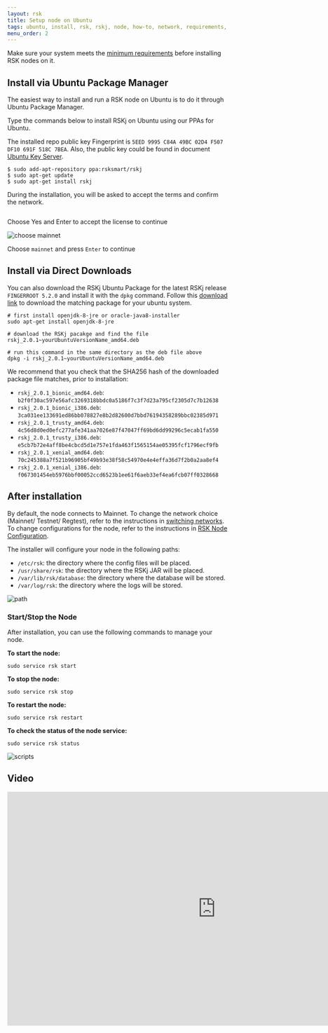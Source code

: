 ```yaml
---
layout: rsk
title: Setup node on Ubuntu
tags: ubuntu, install, rsk, rskj, node, how-to, network, requirements, mainnet
menu_order: 2
---
```


Make sure your system meets the [minimum requirements](/rsk/node/install/requirements/) before installing RSK nodes on it.

## Install via Ubuntu Package Manager

The easiest way to install and run a RSK node on Ubuntu is to do it through Ubuntu Package Manager.

Type the commands below to install RSKj on Ubuntu using our PPAs for Ubuntu.

The installed repo public key Fingerprint is `5EED 9995 C84A 49BC 02D4 F507 DF10 691F 518C 7BEA`. Also, the public key could be found in document [Ubuntu Key Server](https://keyserver.ubuntu.com/).

```shell
$ sudo add-apt-repository ppa:rsksmart/rskj
$ sudo apt-get update
$ sudo apt-get install rskj
```

During the installation, you will be asked to accept the terms and confirm the network.

<img alt="" class="setup-node-ubuntu" src="/assets/img/ubuntu/ubuntu1.png">

Choose Yes and Enter to accept the license to continue

<img alt="choose mainnet" class="setup-node-ubuntu" src="/assets/img/ubuntu/ubuntu2.png">

Choose `mainnet` and press `Enter` to continue

## Install via Direct Downloads

You can also download the RSKj Ubuntu Package for the latest RSKj release `FINGERROOT 5.2.0` and install it with the `dpkg` command. Follow this [download link](https://launchpad.net/~rsksmart/+archive/ubuntu/rskj/+packages) to download the matching package for your ubuntu system.

```shell
# first install openjdk-8-jre or oracle-java8-installer
sudo apt-get install openjdk-8-jre

# download the RSKj pacakge and find the file rskj_2.0.1~yourUbuntuVersionName_amd64.deb

# run this command in the same directory as the deb file above
dpkg -i rskj_2.0.1~yourUbuntuVersionName_amd64.deb
```

We recommend that you check that the SHA256 hash of the downloaded package file matches, prior to installation:

* `rskj_2.0.1_bionic_amd64.deb`: `b2f0f30ac597e56afc3269318bbdc0a5186f7c3f7d23a795cf2305d7c7b12638`
* `rskj_2.0.1_bionic_i386.deb`: `3ca031ee133691ed86bb078827e8b2d82600d7bbd76194358289bbc02385d971`
* `rskj_2.0.1_trusty_amd64.deb`: `4c56d8d0ed0efc277afe341aa7026e87f47047ff69bd6dd99296c5ecab1fa550`
* `rskj_2.0.1_trusty_i386.deb`: `e5cb7b72e4aff8be4cbcd5d1e757e1fda463f1565154ae05395fcf1796ecf9fb`
* `rskj_2.0.1_xenial_amd64.deb`: `70c245388a7f521b96905bf49b93e38f58c54970e4e4effa36d7f2b0a2aa8ef4`
* `rskj_2.0.1_xenial_i386.deb`: `f067301454eb5976bbf00052ccd6523b1ee61f6aeb33ef4ea6fcb07ff0328668`

## After installation

By default, the node connects to Mainnet. To change the network choice (Mainnet/ Testnet/ Regtest), refer to the instructions in [switching networks](/rsk/node/configure/switch-network). To change configurations for the node, refer to the instructions in [RSK Node Configuration](/rsk/node/configure).

The installer will configure your node in the following paths:

* `/etc/rsk`: the directory where the config files will be placed.
* `/usr/share/rsk`: the directory where the RSKj JAR will be placed.
* `/var/lib/rsk/database`: the directory where the database will be stored.
* `/var/log/rsk`: the directory where the logs will be stored.

<img alt="path" class="setup-node-ubuntu" src="/assets/img/ubuntu/ubuntu3.png">

### Start/Stop the Node

After installation, you can use the following commands to manage your node.

**To start the node:**

```shell
sudo service rsk start
```

**To stop the node:**

```shell
sudo service rsk stop
```

**To restart the node:**

```shell
sudo service rsk restart
```

**To check the status of the node service:**

```shell
sudo service rsk status
```

<img alt="scripts" class="setup-node-ubuntu" src="/assets/img/ubuntu/ubuntu4.png">

## Video

<div class="video-container">
  <iframe width="949" height="534" src="https://www.youtube-nocookie.com/embed/eW9UF2aJQgs?cc_load_policy=1" frameborder="0" allow="accelerometer; autoplay; encrypted-media; gyroscope; picture-in-picture" allowfullscreen></iframe>
</div>
